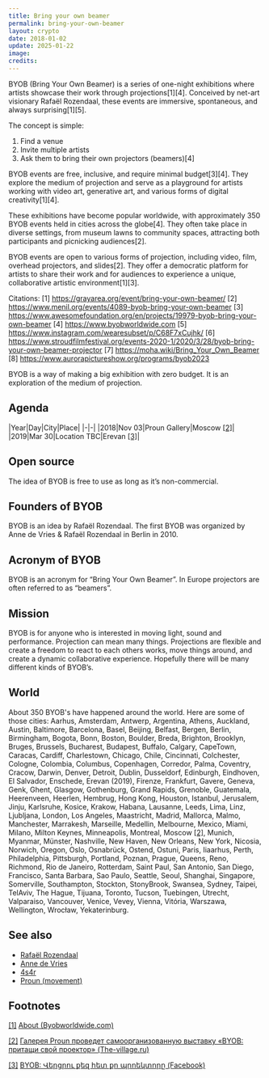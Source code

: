 ```yaml
---
title: Bring your own beamer
permalink: bring-your-own-beamer
layout: crypto
date: 2018-01-02
update: 2025-01-22
image:
credits:
---
```


BYOB (Bring Your Own Beamer) is a series of one-night exhibitions where artists showcase their work through projections[1][4]. Conceived by net-art visionary Rafaël Rozendaal, these events are immersive, spontaneous, and always surprising[1][5].

The concept is simple:
1. Find a venue
2. Invite multiple artists
3. Ask them to bring their own projectors (beamers)[4]

BYOB events are free, inclusive, and require minimal budget[3][4]. They explore the medium of projection and serve as a playground for artists working with video art, generative art, and various forms of digital creativity[1][4].

These exhibitions have become popular worldwide, with approximately 350 BYOB events held in cities across the globe[4]. They often take place in diverse settings, from museum lawns to community spaces, attracting both participants and picnicking audiences[2].

BYOB events are open to various forms of projection, including video, film, overhead projectors, and slides[2]. They offer a democratic platform for artists to share their work and for audiences to experience a unique, collaborative artistic environment[1][3].

Citations:
[1] https://grayarea.org/event/bring-your-own-beamer/
[2] https://www.menil.org/events/4089-byob-bring-your-own-beamer
[3] https://www.awesomefoundation.org/en/projects/19979-byob-bring-your-own-beamer
[4] https://www.byobworldwide.com
[5] https://www.instagram.com/wearesubset/p/C68F7xCujhk/
[6] https://www.stroudfilmfestival.org/events-2020-1/2020/3/28/byob-bring-your-own-beamer-projector
[7] https://moha.wiki/Bring_Your_Own_Beamer
[8] https://www.aurorapictureshow.org/programs/byob2023

BYOB is a way of making a big exhibition with zero budget. It is an exploration of the medium of projection.

## Agenda

|Year|Day|City|Place|
|-|-|
|2018|Nov 03|Proun Gallery|Moscow <span id="a2">[\[2\]](#f2)</span>|
|2019|Mar 30|Location TBC|Erevan <span id="a3">[\[3\]](#f3)</span>|

## Open source

The idea of BYOB is free to use as long as it’s non-commercial.

## Founders of BYOB

BYOB is an idea by Rafaël Rozendaal.
The first BYOB was organized by Anne de Vries & Rafaël Rozendaal in Berlin in 2010.

## Acronym of BYOB

BYOB is an acronym for “Bring Your Own Beamer”. In Europe projectors are often referred to as “beamers”.

## Mission

BYOB is for anyone who is interested in moving light, sound and performance. Projection can mean many things. Projections are flexible and create a freedom to react to each others works, move things around, and create a dynamic collaborative experience. Hopefully there will be many different kinds of BYOB’s.

## World

About 350 BYOB's have happened around the world.
Here are some of those cities: Aarhus, Amsterdam, Antwerp, Argentina, Athens, Auckland, Austin, Baltimore, Barcelona, Basel, Beijing, Belfast, Bergen, Berlin, Birmingham, Bogota, Bonn, Boston, Boulder, Breda, Brighton, Brooklyn, Bruges, Brussels, Bucharest, Budapest, Buffalo, Calgary, CapeTown, Caracas, Cardiff, Charlestown, Chicago, Chile, Cincinnati, Colchester, Cologne, Colombia, Columbus, Copenhagen, Corredor, Palma, Coventry, Cracow, Darwin, Denver, Detroit, Dublin, Dusseldorf, Edinburgh, Eindhoven, El Salvador, Enschede, Erevan (2019), Firenze, Frankfurt, Gavere, Geneva, Genk, Ghent, Glasgow, Gothenburg, Grand Rapids, Grenoble, Guatemala, Heerenveen, Heerlen, Hembrug, Hong Kong, Houston, Istanbul, Jerusalem, Jinju, Karlsruhe, Kosice, Krakow, Habana, Lausanne, Leeds, Lima, Linz, Ljubljana, London, Los Angeles, Maastricht, Madrid, Mallorca, Malmo, Manchester, Marrakesh, Marseille, Medellin, Melbourne, Mexico, Miami, Milano, Milton Keynes, Minneapolis, Montreal, Moscow <span id="a2">[\[2\]](#f2)</span>, Munich, Myanmar, Münster, Nashville, New Haven, New Orleans, New York, Nicosia, Norwich, Oregon, Oslo, Osnabrück, Ostend, Ostuni, Paris, Iiaarhus, Perth, Philadelphia, Pittsburgh, Portland, Poznan, Prague, Queens, Reno, Richmond, Rio de Janeiro, Rotterdam, Saint Paul, San Antonio, San Diego, Francisco, Santa Barbara, Sao Paulo, Seattle, Seoul, Shanghai, Singapore, Somerville, Southampton, Stockton, StonyBrook, Swansea, Sydney, Taipei, TelAviv, The Hague, Tijuana, Toronto, Tucson, Tuebingen, Utrecht, Valparaiso, Vancouver, Venice, Vevey, Vienna, Vitória, Warszawa, Wellington, Wrocław, Yekaterinburg.

## See also

+ [Rafaël Rozendaal](rozendaal-rafael)
+ [Anne de Vries](vries-anne-de)
+ [4s4r](4s4r)
+ [Proun (movement)](proun-movement)

## Footnotes

[[1]](#a1) <span id="f1"></span> [About (Byobworldwide.com)](http://www.byobworldwide.com/)

[[2]](#a2) <span id="f2"></span> [Галерея Proun проведет самоорганизованную выставку «BYOB: притащи свой проектор» (The-village.ru)](https://www.the-village.ru/village/weekend/wknd-news/330561-bring-your-own-beamer)

[[3]](#a3) <span id="f3"></span> [BYOB: Վերցրու քեզ հետ քո պրոեկտորը (Facebook)](https://www.facebook.com/events/407497263159934/)
